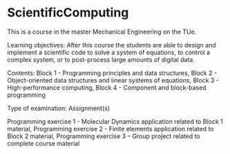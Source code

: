 # ScientificComputing
This is a course in the master Mechanical Engineering on the TUe.

Learning objectives:
After this course the students are able to design and implement a scientific code to solve a system of equations, to control a complex system, or to post-process large amounts of digital data.

Contents:
Block 1 - Programming principles and data structures,
Block 2 - Object-oriented data structures and linear systems of equations,
Block 3 - High-performance computing,
Block 4 - Component and block-based programming

Type of examination: Assignment(s)
 
Programming exercise 1 - Molecular Dynamics application related to Block 1 material,
Programming exercise 2 - Finite elements application related to Block 2 material,
Programming exercise 3 – Group project related to complete course material

